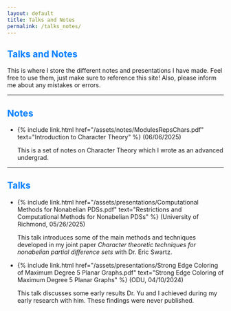 ```yaml
---
layout: default
title: Talks and Notes
permalink: /talks_notes/
---
```



## <span style="color: #007fff;"><strong>Talks and Notes</strong></span>



This is where I store the different notes and presentations I have made. Feel free to use them, just make sure to reference this site! Also, please inform me about any mistakes or errors.

---

## <span style="color: #007fff;">Notes</span>

- {% include link.html href="/assets/notes/ModulesRepsChars.pdf" text="Introduction to Character Theory" %} (06/06/2025)

	This is a set of notes on Character Theory which I wrote as an advanced undergrad.

---

## <span style="color: #007fff;">Talks</span>

- {% include link.html href="/assets/presentations/Computational Methods for Nonabelian PDSs.pdf" text="Restrictions and Computational Methods for Nonabelian PDSs" %} (University of Richmond, 05/26/2025)

	This talk introduces some of the main methods and techniques developed in my joint paper _Character theoretic techniques for nonabelian partial difference sets_ with Dr. Eric Swartz.

- {% include link.html href="/assets/presentations/Strong Edge Coloring of Maximum Degree 5 Planar Graphs.pdf" text="Strong Edge Coloring of Maximum Degree 5 Planar Graphs" %} (ODU, 04/10/2024)

	This talk discusses some early results Dr. Yu and I achieved during my early research with him. These findings were never published.